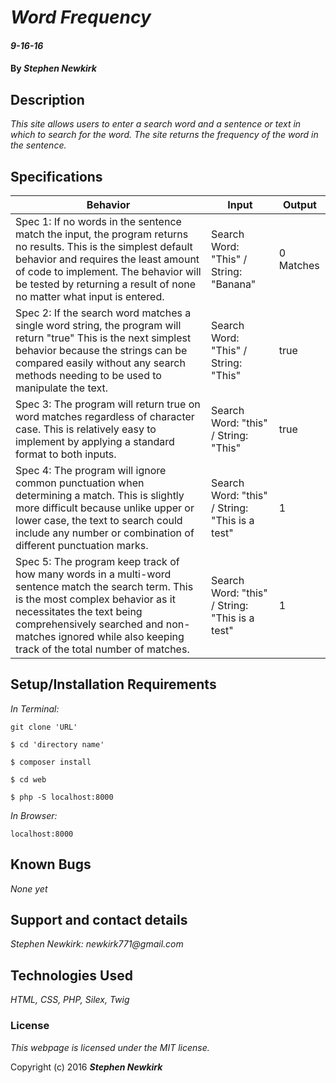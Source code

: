 # _Word Frequency_

#### _9-16-16_

#### By _**Stephen Newkirk**_

## Description

_This site allows users to enter a search word and a sentence or text in which to search for the word. The site returns the frequency of the word in the sentence._

## Specifications

| Behavior      | Input       |Output|
| ------------- |-------------| -----|
| Spec 1: If no words in the sentence match the input, the program returns no results. This is the simplest default behavior and requires the least amount of code to implement. The behavior will be tested by returning a result of none no matter what input is entered. | Search Word: "This" / String: "Banana" | 0 Matches |
| Spec 2: If the search word matches a single word string, the program will return "true" This is the next simplest behavior because the strings can be compared easily without any search methods needing to be used to manipulate the text. | Search Word: "This" / String: "This" | true |
| Spec 3: The program will return true on word matches regardless of character case. This is relatively easy to implement by applying a standard format to both inputs. | Search Word: "this" / String: "This" | true |
| Spec 4: The program will ignore common punctuation when determining a match. This is slightly more difficult because unlike upper or lower case, the text to search could include any number or combination of different punctuation marks.| Search Word: "this" / String: "This is a test" | 1 |
| Spec 5: The program keep track of how many words in a multi-word sentence match the search term. This is the most complex behavior as it necessitates the text being comprehensively searched and non-matches ignored while also keeping track of the total number of matches. | Search Word: "this" / String: "This is a test" | 1 |


## Setup/Installation Requirements

_In Terminal:_

`git clone 'URL'`

`$ cd 'directory name'`

`$ composer install`

`$ cd web`

`$ php -S localhost:8000`

_In Browser:_

`localhost:8000`

## Known Bugs

_None yet_

## Support and contact details

_Stephen Newkirk: newkirk771@gmail.com_

## Technologies Used

_HTML,
CSS,
PHP,
Silex,
Twig_

### License

*This webpage is licensed under the MIT license.*

Copyright (c) 2016 **_Stephen Newkirk_**
